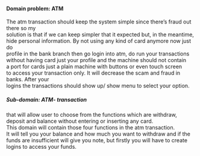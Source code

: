 
 <h4>Domain problem: ATM</h4>
 The atm transaction should keep the system simple since there’s fraud out there so my 
 <br>solution is that if we can keep simpler that it expected but, in the meantime, 
 <br>hide personal information. By not using any kind of card anymore now just do 
 <br>profile in the bank branch then go login into atm, do run your transactions 
 <br>without having card just your profile and the machine should not contain
  <br>a port for cards just a plain machine with buttons or even touch screen 
  <br>to access your transaction only. It will decrease the scam and fraud in banks. After your 
 <br> logins the transactions should show up/ show menu to select your option.


<h5>Sub-domain: ATM- transaction</h5> that will allow user to choose from the functions which are withdraw, 
<br>deposit and balance without entering or inserting any card.
 <br>This domain will contain those four functions in the atm transaction. 
 <br>It will tell you your balance and how much you want to withdraw and if the 
 <br>funds are insufficient will give you note, but firstly you will have to create logins to access your funds.

  



